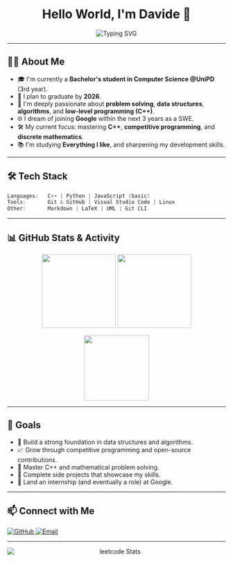 <h1 align="center">Hello World, I'm Davide 👋</h1>

<p align="center">
  <img src="https://readme-typing-svg.herokuapp.com?font=Fira+Code&size=24&pause=1000&center=true&vCenter=true&width=640&lines=Computer+Science+Student+@UniPD;Aspiring+Software+Engineer+at+Google;Passionate+about+CS+and+sneakers;" alt="Typing SVG" />
</p>

---

## 👨‍💻 About Me

- 🎓 I'm currently a **Bachelor's student in Computer Science @UniPD** (3rd year).
- 📅 I plan to graduate by **2026**.
- 🧠 I'm deeply passionate about **problem solving**, **data structures**, **algorithms**, and **low-level programming (C++)**.
- 🌐 I dream of joining **Google** within the next 3 years as a SWE.
- 🛠️ My current focus: mastering **C++**, **competitive programming**, and **discrete mathematics**.
- 📚 I'm studying **Everything I like**, and sharpening my development skills.

---

## 🛠️ Tech Stack

```cpp
Languages:   C++ | Python | JavaScript (basic)
Tools:       Git & GitHub | Visual Studio Code | Linux
Other:       Markdown | LaTeX | UML | Git CLI
```

---

## 📊 GitHub Stats & Activity

<p align="center">
  <img src="https://github-readme-stats.vercel.app/api?username=DavideColabove&show_icons=true&theme=radical&hide_border=true&count_private=true" height="170px"/>
  <img src="https://github-readme-stats.vercel.app/api/top-langs/?username=DavideColabove&layout=compact&theme=radical&hide_border=true&langs_count=6" height="170px"/>
</p>

<p align="center">
  <img src="https://streak-stats.demolab.com?user=DavideColabove&theme=radical&hide_border=true&date_format=M%20j%5B%2C%20Y%5D" height="150px"/>
</p>

---

## 🚀 Goals

- 🎯 Build a strong foundation in data structures and algorithms.
- 📈 Grow through competitive programming and open-source contributions.
- 🧠 Master C++ and mathematical problem solving.
- 🧪 Complete side projects that showcase my skills.
- 💼 Land an internship (and eventually a role) at Google.

---

## 📫 Connect with Me

<p align="left">
  <a href="https://github.com/DavideColabove">
    <img src="https://img.shields.io/github/followers/DavideColabove?label=GitHub&style=social" alt="GitHub"/>
  </a>
  <a href="mailto:colabove.davide@gmail.com">
    <img src="https://img.shields.io/badge/Email-colabove.davide%40gmail.com-blue?style=flat-square&logo=gmail" alt="Email"/>
  </a>
</p>

---

<p align="center">
  <img src="https://leetcode.jacoblin.com/DavideColabove?theme=unicorn&font=Bungee&ext=activity" alt="leetcode Stats" style="display: block; margin: 0 auto;">
</p>
